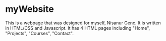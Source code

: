 # myWebsite
This is a webpage that was designed for myself, Nisanur Genc. It is written in HTML/CSS and Javascript. It has 4 HTML pages including "Home", "Projects", "Courses", "Contact".
